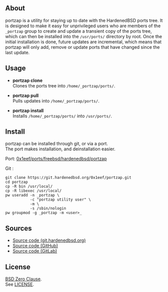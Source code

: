 ## About

portzap is a utility for staying up to date with the
HardenedBSD ports tree. It is designed to make it easy
for unprivileged users who are members of the `_portzap`
group to create and update a transient copy of the ports
tree, which can then be installed into the `/usr/ports/`
directory by root. Once the initial installation is done,
future updates are incremental, which means that
portzap will only add, remove or update ports that have
changed since the last update.

## Usage

* __portzap clone__ <br>
  Clones the ports tree into `/home/_portzap/ports/`.

* __portzap pull__ <br>
  Pulls updates into `/home/_portzap/ports/`.

* __portzap install__ <br>
  Installs `/home/_portzap/ports/` into `/usr/ports/`. <br>

## Install

portzap can be installed through git, or via a port. <br>
The port makes installation, and deinstallation easier.

Port: [0x1eef/ports/freebsd/hardenedbsd/portzap](https://git.hardenedbsd.org/0x1eef/ports/-/tree/main/freebsd/hardenedbsd/portzap)

Git :

```
git clone https://git.hardenedbsd.org/0x1eef/portzap.git
cd portzap
cp -R bin /usr/local/
cp -R libexec /usr/local/
pw useradd -n _portzap \
           -c "portzap utility user" \
           -m \
           -s /sbin/nologin
pw groupmod -g _portzap -m <user>_
```

## Sources

* [Source code (git.hardenedbsd.org)](https://git.hardenedbsd.org/0x1eef/portzap)
* [Source code (GitHub)](https://github.com/0x1eef/portzap)
* [Source code (GitLab)](https://gitlab.com/0x1eef/portzap)

## License

[BSD Zero Clause](https://choosealicense.com/licenses/0bsd/). <br>
See [LICENSE](./LICENSE).

